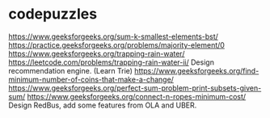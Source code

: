 # codepuzzles

https://www.geeksforgeeks.org/sum-k-smallest-elements-bst/
https://practice.geeksforgeeks.org/problems/majority-element/0
https://www.geeksforgeeks.org/trapping-rain-water/
https://leetcode.com/problems/trapping-rain-water-ii/
Design recommendation engine. (Learn Trie)
https://www.geeksforgeeks.org/find-minimum-number-of-coins-that-make-a-change/
https://www.geeksforgeeks.org/perfect-sum-problem-print-subsets-given-sum/
https://www.geeksforgeeks.org/connect-n-ropes-minimum-cost/
Design RedBus, add some features from OLA and UBER.

